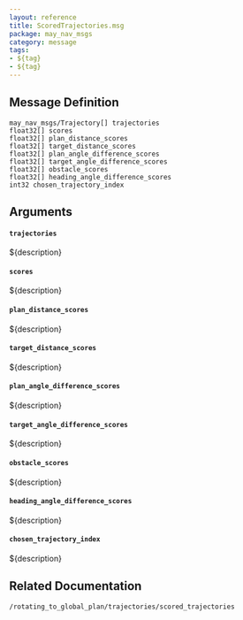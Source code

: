 ```yaml
---
layout: reference
title: ScoredTrajectories.msg
package: may_nav_msgs
category: message
tags: 
- ${tag}
- ${tag}
---
```


## Message Definition
```
may_nav_msgs/Trajectory[] trajectories
float32[] scores
float32[] plan_distance_scores
float32[] target_distance_scores
float32[] plan_angle_difference_scores
float32[] target_angle_difference_scores
float32[] obstacle_scores
float32[] heading_angle_difference_scores
int32 chosen_trajectory_index
```

## Arguments
#### `trajectories`
${description}

#### `scores`
${description}

#### `plan_distance_scores`
${description}

#### `target_distance_scores`
${description}

#### `plan_angle_difference_scores`
${description}

#### `target_angle_difference_scores`
${description}

#### `obstacle_scores`
${description}

#### `heading_angle_difference_scores`
${description}

#### `chosen_trajectory_index`
${description}

## Related Documentation
``/rotating_to_global_plan/trajectories/scored_trajectories``  